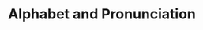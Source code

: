 ---
word: "true"

title: "Alphabet and Pronunciation"

categories: ['']

tags: ['Alphabet', 'and', 'Pronunciation']

arwords: 'الهجاء والنطق'

arexps: []

enwords: ['Alphabet and Pronunciation']

enexps: []

arlexicons: 'هـ'

enlexicons: 'A'

authors: ['Ruqayya Roshdy']

translators: ['']

citations: 'مقدمة في حوسبة اللغة العربية'

sources: 'مركز الملك عبدالله بن عبدالعزيز الدولي لخدمة اللغة العربية'

slug: ""
---